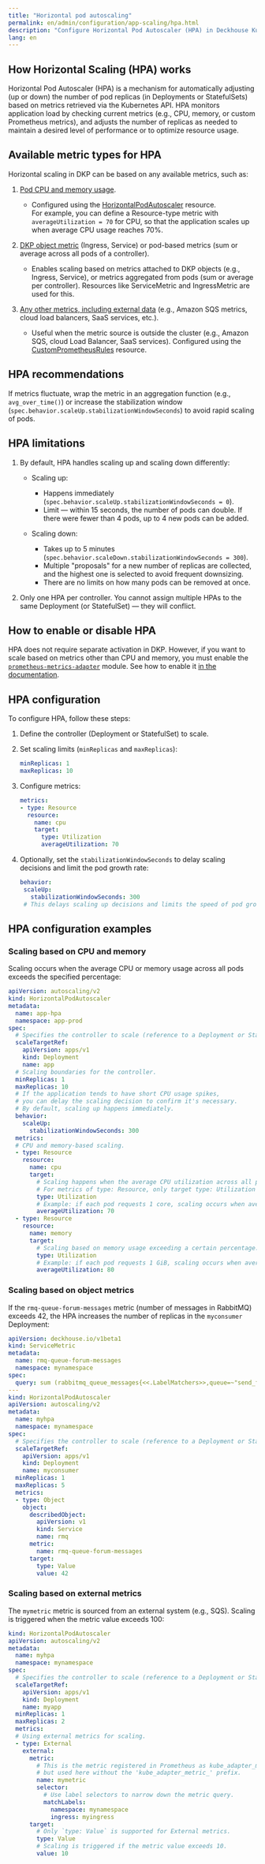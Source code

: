 ```yaml
---
title: "Horizontal pod autoscaling"
permalink: en/admin/configuration/app-scaling/hpa.html
description: "Configure Horizontal Pod Autoscaler (HPA) in Deckhouse Kubernetes Platform. Automatic pod scaling based on CPU, memory, and custom metrics for optimal resource utilization."
lang: en
---
```


## How Horizontal Scaling (HPA) works

Horizontal Pod Autoscaler (HPA) is a mechanism for automatically adjusting (up or down) the number of pod replicas (in Deployments or StatefulSets) based on metrics retrieved via the Kubernetes API. HPA monitors application load by checking current metrics (e.g., CPU, memory, or custom Prometheus metrics), and adjusts the number of replicas as needed to maintain a desired level of performance or to optimize resource usage.

## Available metric types for HPA

Horizontal scaling in DKP can be based on any available metrics, such as:

1. [Pod CPU and memory usage](hpa.html#scaling-based-on-cpu-and-memory).
   - Configured using the [HorizontalPodAutoscaler](https://kubernetes.io/docs/tasks/run-application/horizontal-pod-autoscale-walkthrough/) resource.  
     For example, you can define a Resource-type metric with `averageUtilization = 70` for CPU, so that the application scales up when average CPU usage reaches 70%.

1. [DKP object metric](hpa.html#scaling-based-on-object-metrics) (Ingress, Service) or pod-based metrics (sum or average across all pods of a controller).
   - Enables scaling based on metrics attached to DKP objects (e.g., Ingress, Service), or metrics aggregated from pods (sum or average per controller). Resources like ServiceMetric and IngressMetric are used for this.

1. [Any other metrics, including external data](hpa.html#scaling-based-on-external-data) (e.g., Amazon SQS metrics, cloud load balancers, SaaS services, etc.).
   - Useful when the metric source is outside the cluster (e.g., Amazon SQS, cloud Load Balancer, SaaS services). Configured using the [CustomPrometheusRules](/modules/prometheus/cr.html#customprometheusrules) resource.

## HPA recommendations

If metrics fluctuate, wrap the metric in an aggregation function (e.g., `avg_over_time()`) or increase the stabilization window (`spec.behavior.scaleUp.stabilizationWindowSeconds`) to avoid rapid scaling of pods.

## HPA limitations

1. By default, HPA handles scaling up and scaling down differently:

   - Scaling up:
     - Happens immediately (`spec.behavior.scaleUp.stabilizationWindowSeconds = 0`).
     - Limit — within 15 seconds, the number of pods can double. If there were fewer than 4 pods, up to 4 new pods can be added.

   - Scaling down:
     - Takes up to 5 minutes (`spec.behavior.scaleDown.stabilizationWindowSeconds = 300`).
     - Multiple "proposals" for a new number of replicas are collected, and the highest one is selected to avoid frequent downsizing.
     - There are no limits on how many pods can be removed at once.

1. Only one HPA per controller. You cannot assign multiple HPAs to the same Deployment (or StatefulSet) — they will conflict.

## How to enable or disable HPA

HPA does not require separate activation in DKP. However, if you want to scale based on metrics other than CPU and memory, you must enable the [`prometheus-metrics-adapter`](/modules/prometheus-metrics-adapter/) module. See how to enable it [in the documentation](scaling-by-metrics.html#how-to-enable-prometheus-metrics-adapter).

## HPA configuration

To configure HPA, follow these steps:

1. Define the controller (Deployment or StatefulSet) to scale.

1. Set scaling limits (`minReplicas` and `maxReplicas`):

   ```yaml
   minReplicas: 1
   maxReplicas: 10
   ```

1. Configure metrics:

   ```yaml
   metrics:
   - type: Resource
     resource:
       name: cpu
       target:
         type: Utilization
         averageUtilization: 70
    ```

1. Optionally, set the `stabilizationWindowSeconds` to delay scaling decisions and limit the pod growth rate:

   ```yaml
   behavior:
    scaleUp:
      stabilizationWindowSeconds: 300
    # This delays scaling up decisions and limits the speed of pod growth.
   ```

## HPA configuration examples

### Scaling based on CPU and memory

Scaling occurs when the average CPU or memory usage across all pods exceeds the specified percentage:

```yaml
apiVersion: autoscaling/v2
kind: HorizontalPodAutoscaler
metadata:
  name: app-hpa
  namespace: app-prod
spec:
  # Specifies the controller to scale (reference to a Deployment or StatefulSet).
  scaleTargetRef:
    apiVersion: apps/v1
    kind: Deployment
    name: app
  # Scaling boundaries for the controller.
  minReplicas: 1
  maxReplicas: 10
  # If the application tends to have short CPU usage spikes,
  # you can delay the scaling decision to confirm it's necessary.
  # By default, scaling up happens immediately.
  behavior:
    scaleUp:
      stabilizationWindowSeconds: 300
  metrics:
  # CPU and memory-based scaling.
  - type: Resource
    resource:
      name: cpu
      target:
        # Scaling happens when the average CPU utilization across all pods in scaleTargetRef exceeds this value.
        # For metrics of type: Resource, only target type: Utilization is available.
        type: Utilization
        # Example: if each pod requests 1 core, scaling occurs when average usage exceeds 700m.
        averageUtilization: 70
  - type: Resource
    resource:
      name: memory
      target:
        # Scaling based on memory usage exceeding a certain percentage.
        type: Utilization
        # Example: if each pod requests 1 GiB, scaling occurs when average usage exceeds 800 MiB.
        averageUtilization: 80
```

### Scaling based on object metrics

If the `rmq-queue-forum-messages` metric (number of messages in RabbitMQ) exceeds 42, the HPA increases the number of replicas in the `myconsumer` Deployment:

```yaml
apiVersion: deckhouse.io/v1beta1
kind: ServiceMetric
metadata:
  name: rmq-queue-forum-messages
  namespace: mynamespace
spec:
  query: sum (rabbitmq_queue_messages{<<.LabelMatchers>>,queue=~"send_forum_message",vhost="/"}) by (<<.GroupBy>>)
---
kind: HorizontalPodAutoscaler
apiVersion: autoscaling/v2
metadata:
  name: myhpa
  namespace: mynamespace
spec:
  # Specifies the controller to scale (reference to a Deployment or StatefulSet).
  scaleTargetRef:
    apiVersion: apps/v1
    kind: Deployment
    name: myconsumer
  minReplicas: 1
  maxReplicas: 5
  metrics:
  - type: Object
    object:
      describedObject:
        apiVersion: v1
        kind: Service
        name: rmq
      metric:
        name: rmq-queue-forum-messages
      target:
        type: Value
        value: 42
```

### Scaling based on external metrics

The `mymetric` metric is sourced from an external system (e.g., SQS). Scaling is triggered when the metric value exceeds 100:

```yaml
kind: HorizontalPodAutoscaler
apiVersion: autoscaling/v2
metadata:
  name: myhpa
  namespace: mynamespace
spec:
  # Specifies the controller to scale (reference to a Deployment or StatefulSet).
  scaleTargetRef:
    apiVersion: apps/v1
    kind: Deployment
    name: myapp
  minReplicas: 1
  maxReplicas: 2
  metrics:
  # Using external metrics for scaling.
  - type: External
    external:
      metric:
        # This is the metric registered in Prometheus as kube_adapter_metric_mymetric,
        # but used here without the 'kube_adapter_metric_' prefix.
        name: mymetric
        selector:
          # Use label selectors to narrow down the metric query.
          matchLabels:
            namespace: mynamespace
            ingress: myingress
      target:
        # Only `type: Value` is supported for External metrics.
        type: Value
        # Scaling is triggered if the metric value exceeds 10.
        value: 10
```
